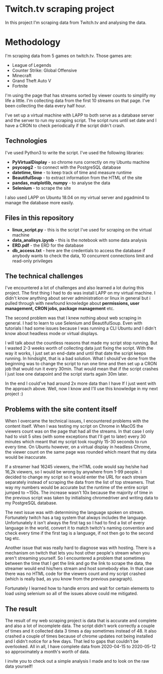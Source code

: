 # Twitch.tv scraping project

In this project I'm scraping data from Twitch.tv and analysing the data. 


# Methodology

I'm scraping data from 5 games on twitch.tv. Those games are:
- League of Legends
- Counter Strike: Global Offensive
- Minecraft
- Grand Theft Auto V
- Fortnite

I'm using the page that has streams sorted by viewer counts to simplify my life a little. I'm collecting data from the first 10 streams on that page. I've been collecting the data every half hour.


I've set up a virtual machine with LAPP to both serve as a database server and the server to run my scraping script. The script runs until set date and I have a CRON to check periodically if the script didn't crash.



## Technologies

I've used Python3 to write the script. I've used the following libraries:
- **PyVirtualDisplay** - so chrome runs correctly on my Ubuntu machine
- **psycopg2** - to connect with the PostgreSQL database
- **datetime, time** - to keep track of time and measure runtime
- **BeautifulSoup** - to extract information from the HTML  of the site
- **pandas, matplotlib, numpy** - to analyse the data
- **Selenium** - to scrape the site

I also used LAPP on Ubuntu 18.04 on my virtual server and pgadmin4 to manage the database more easily.



## Files in this repository

- **linux_script.py** - this is the script I've used for scraping on the virtual machine
- **data_analisys.ipynb** - this is the notebook with some data analysis
- **ERD.pdf** - the ERD for the database
- **db_access.txt** - here are the credentials to access the database if anybody wants to check the data, 10 concurrent connections limit and read-only privileges

## The technical challenges

I've encountered a lot of challenges and also learned a lot during this project. The first thing I had to do was install LAPP on my virtual machine. I didn't know anything about server administration or linux in general but i pulled through with newfound knowledge about **permissions, user management, CRON jobs, package management** etc.

The second problem was that I knew nothing about web scraping in general. I had to learn to use Selenium and BeautifulSoup. Even with tutorials I had some issues because I was running a CLI Ubuntu and I didn't know about headless mode or virtual displays.

I will talk about the countless reasons that made my script stop running. But I wasted 2-3 weeks worth of collecting data just fixing the script. With the way it works, I just set an end-date and until that date the script keeps running. In hindsight, that is a bad solution. What I should've done from the beginning was to change the script to run one time and then set up a CRON job that would run it every 30min. That would mean that if the script crashes I just lose one datapoint and the script starts again 30m later.

In the end I could've had around 2x more data than I have If I just went with the approach above. Well, now I know and I'll use this knowledge in my next project :)


## Problems with the site content itself

When I overcame the technical issues, I encountered problems with the content itself. When I was testing my script on Chrome in MacOS the viewers count was on the page that had all the streams. In that case I only had to visit 5 sites (with some exceptions that I'll get to later) every 30 minutes which meant that my script took roughly 15-30 seconds to run every time. On Ubuntu however, on a virtual display in headless Chrome, the viewer count on the same page was rounded which meant that my data would be inaccurate. 

If a streamer had 16245 viewers, the HTML code would say he/she had 16,2k viewers, so I would be wrong by anywhere from 1-99 people. I decided to change my script so it would enter the URL for each stream separately instead of scraping the data from the list of top streamers. That way my numbers would be accurate but the runtime of the entire script jumped to ~150s. The increase wasn't 10x because the majority of time in the previous script was taken by initialising chromedriver and writing data to my PostgreSQL database. 

The next issue was with determining the language spoken on stream. Fortunately twitch has a tag system that always includes the language. Unfortunately it isn't always the first tag so I had to find a list of every language in the world, convert it to match twitch's naming convention and check every time if the first tag is a language, if not then go to the second tag etc.

Another issue that was really hard to diagnose was with hosting. There is a mechanism on twitch that lets you host other people's stream when you aren't streaming yourself. So I encountered a problem that sometimes between the time that I get the link and go the link to scrape the data, the streamer would end his/hers stream and host somebody else. In that case there was no HTML code for the viewers count and my script crashed (which is really bad, as you know from the previous paragraph). 

Fortunately I learned how to handle errors and wait for certain elements to load using selenium so all of the issues above could me mitigated.

## The result
The result of my web scraping project is data that is accurate and complete and also a lot of incomplete data. The script didn't work correctly a couple of times and it collected data 3 times a day sometimes instead of 48. It also crashed a couple of times because of chrome updates not being installed and I didn't notice for a few days. That led to gaps that couldn't be overlooked. All in all, I have complete data from 2020-04-15 to 2020-05-12 so approximately a month's worth of data.

I invite you to check out a simple analysis I made and to look on the raw data yourself! 
